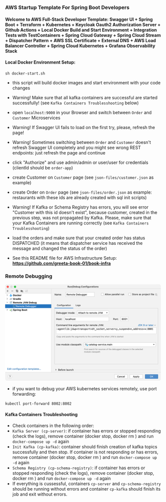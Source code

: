 ### AWS Startup Template For Spring Boot Developers
#### Welcome to AWS Full-Stack Developer Template: Swagger UI + Spring Boot + Terraform + Kubernetes + Keycloak Oauth2 Authorization Server + Github Actions + Local Docker Build and Start Environment + Integration Tests with TestContainers + Spring Cloud Gateway + Spring Cloud Stream + Dispatcher Pattern + AWS SSL Certificate + External DNS + AWS Load Balancer Controller + Spring Cloud Kubernetes + Grafana Observability Stack

#### Local Docker Environment Setup:

```
sh docker-start.sh
```

- this script will build docker images and start environment with your code changes

- Warning! Make sure that all kafka containers are successful are started successfully! (see `Kafka Containers Troublesshooting` below)

- open `localhost:9000` in your Browser and switch between `Order` and `Customer` Microservices

- Warning! If Swagger UI fails to load on the first try, please, refresh the page!

- Warning! Sometimes switching between `Order` and `Customer` doesn't refresh Swagger UI completely and you might see wrong REST endpoints: just refresh the page and continue

- click "Authorize" and use admin/admin or user/user for credentials (clientId should be `order-app`)

- create Customer on `Customer` page (see `json-files/customer.json` as example)

- create Order on `Order` page (see `json-files/order.json` as example: restaurants with these ids are already created with sql init scripts)

- Warning! If Kafka or Schema Registry has errors, you will see error "Customer with this id doesn't exist", because customer, created in the previous step, was not propagated by Kafka. Please, make sure that your Kafka Containers are running correctly (see  `Kafka Containers Troublesshooting`)

- load the orders and make sure that your created order has status DISPATCHED (it means that dispatcher service has received the message and changed the status of the order)

- See this README file for AWS Infrastructure Setup: **https://github.com/greeta-book-01/book-infra**


### Remote Debugging

![Configuration to debug a containerized Java application from IntelliJ IDEA](documentation/06-14.png)

- if you want to debug your AWS kubernetes services remotely, use port forwarding:

```
kubectl port-forward 8002:8002
```


#### Kafka Containers Troubleshooting

- Check containers in the following order:
- `Kafka Server (cp-server)`: if container has errors or stopped responding (check the logs), remove container (docker stop, docker rm ) and run `docker-compose up -d` again
- `Init Kafka (cp-kafka)`: container should finish creation of kafka topics successfully and then stop. If container is not responding or has errors, remove container (docker stop, docker rm ) and run `docker-compose up -d` again
- `Schema Registry (cp-schema-registry)`: if container has errors or stopped responding (check the logs), remove container (docker stop, docker rm ) and run `docker-compose up -d` again
- If everything is cussessful, containers `cp-server` and `cp-schema-registry` should be running without errors and container `cp-kafka` should finish its job and exit without errors.
